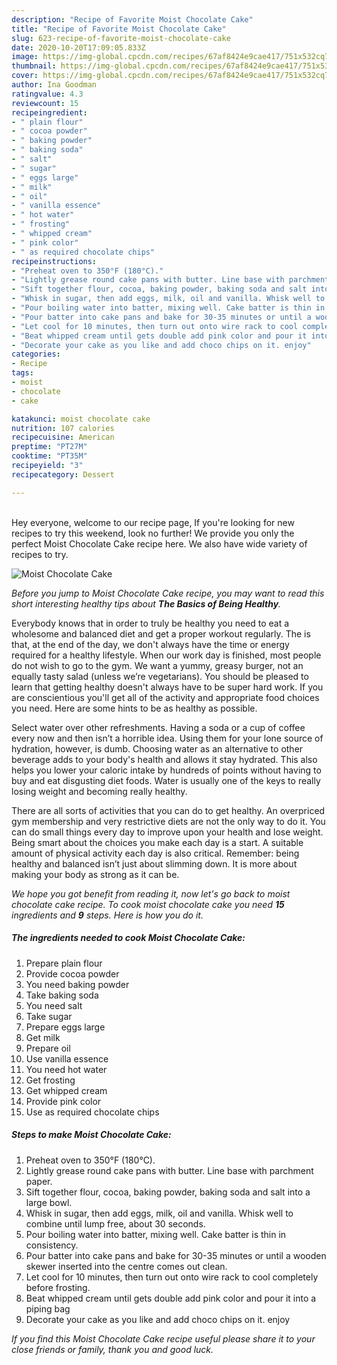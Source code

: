 ```yaml
---
description: "Recipe of Favorite Moist Chocolate Cake"
title: "Recipe of Favorite Moist Chocolate Cake"
slug: 623-recipe-of-favorite-moist-chocolate-cake
date: 2020-10-20T17:09:05.833Z
image: https://img-global.cpcdn.com/recipes/67af8424e9cae417/751x532cq70/moist-chocolate-cake-recipe-main-photo.jpg
thumbnail: https://img-global.cpcdn.com/recipes/67af8424e9cae417/751x532cq70/moist-chocolate-cake-recipe-main-photo.jpg
cover: https://img-global.cpcdn.com/recipes/67af8424e9cae417/751x532cq70/moist-chocolate-cake-recipe-main-photo.jpg
author: Ina Goodman
ratingvalue: 4.3
reviewcount: 15
recipeingredient:
- " plain flour"
- " cocoa powder"
- " baking powder"
- " baking soda"
- " salt"
- " sugar"
- " eggs large"
- " milk"
- " oil"
- " vanilla essence"
- " hot water"
- " frosting"
- " whipped cream"
- " pink color"
- " as required chocolate chips"
recipeinstructions:
- "Preheat oven to 350°F (180°C)."
- "Lightly grease round cake pans with butter. Line base with parchment paper."
- "Sift together flour, cocoa, baking powder, baking soda and salt into a large bowl."
- "Whisk in sugar, then add eggs, milk, oil and vanilla. Whisk well to combine until lump free, about 30 seconds."
- "Pour boiling water into batter, mixing well. Cake batter is thin in consistency."
- "Pour batter into cake pans and bake for 30-35 minutes or until a wooden skewer inserted into the centre comes out clean."
- "Let cool for 10 minutes, then turn out onto wire rack to cool completely before frosting."
- "Beat whipped cream until gets double add pink color and pour it into a piping bag"
- "Decorate your cake as you like and add choco chips on it. enjoy"
categories:
- Recipe
tags:
- moist
- chocolate
- cake

katakunci: moist chocolate cake 
nutrition: 107 calories
recipecuisine: American
preptime: "PT27M"
cooktime: "PT35M"
recipeyield: "3"
recipecategory: Dessert

---
```

<br>
Hey everyone, welcome to our recipe page, If you're looking for new recipes to try this weekend, look no further! We provide you only the perfect Moist Chocolate Cake recipe here. We also have wide variety of recipes to try.
<br>


![Moist Chocolate Cake](https://img-global.cpcdn.com/recipes/67af8424e9cae417/751x532cq70/moist-chocolate-cake-recipe-main-photo.jpg)

<i>Before you jump to Moist Chocolate Cake recipe, you may want to read this short interesting healthy tips about <strong>The Basics of Being Healthy</strong>.</i>

Everybody knows that in order to truly be healthy you need to eat a wholesome and balanced diet and get a proper workout regularly. The  is that, at the end of the day, we don't always have the time or energy required for a healthy lifestyle. When our work day is finished, most people do not wish to go to the gym. We want a yummy, greasy burger, not an equally tasty salad (unless we’re vegetarians). You should be pleased to learn that getting healthy doesn't always have to be super hard work. If you are conscientious you'll get all of the activity and appropriate food choices you need. Here are some hints to be as healthy as possible.

Select water over other refreshments. Having a soda or a cup of coffee every now and then isn’t a horrible idea. Using them for your lone source of hydration, however, is dumb. Choosing water as an alternative to other beverage adds to your body's health and allows it stay hydrated. This also helps you lower your caloric intake by hundreds of points without having to buy and eat disgusting diet foods. Water is usually one of the keys to really losing weight and becoming really healthy.

There are all sorts of activities that you can do to get healthy. An overpriced gym membership and very restrictive diets are not the only way to do it. You can do small things every day to improve upon your health and lose weight. Being smart about the choices you make each day is a start. A suitable amount of physical activity each day is also critical. Remember: being healthy and balanced isn’t just about slimming down. It is more about making your body as strong as it can be. 


<i>We hope you got benefit from reading it, now let's go back to moist chocolate cake recipe. To cook moist chocolate cake you need <strong>15</strong> ingredients and <strong>9</strong> steps. Here is how you do it.
</i>

##### The ingredients needed to cook Moist Chocolate Cake:

1. Prepare  plain flour
1. Provide  cocoa powder
1. You need  baking powder
1. Take  baking soda
1. You need  salt
1. Take  sugar
1. Prepare  eggs large
1. Get  milk
1. Prepare  oil
1. Use  vanilla essence
1. You need  hot water
1. Get  frosting
1. Get  whipped cream
1. Provide  pink color
1. Use  as required chocolate chips


##### Steps to make Moist Chocolate Cake:

1. Preheat oven to 350°F (180°C).
1. Lightly grease round cake pans with butter. Line base with parchment paper.
1. Sift together flour, cocoa, baking powder, baking soda and salt into a large bowl.
1. Whisk in sugar, then add eggs, milk, oil and vanilla. Whisk well to combine until lump free, about 30 seconds.
1. Pour boiling water into batter, mixing well. Cake batter is thin in consistency.
1. Pour batter into cake pans and bake for 30-35 minutes or until a wooden skewer inserted into the centre comes out clean.
1. Let cool for 10 minutes, then turn out onto wire rack to cool completely before frosting.
1. Beat whipped cream until gets double add pink color and pour it into a piping bag
1. Decorate your cake as you like and add choco chips on it. enjoy


<i>If you find this Moist Chocolate Cake recipe useful please share it to your close friends or family, thank you and good luck.</i>
